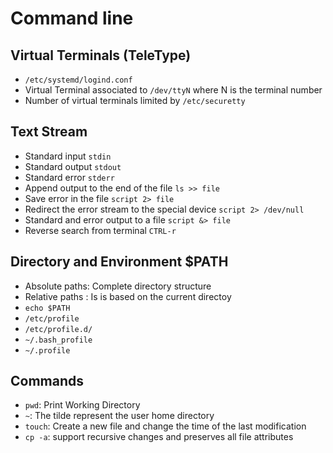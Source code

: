 # Command line

## Virtual Terminals (TeleType)
- `/etc/systemd/logind.conf`
- Virtual Terminal associated to `/dev/ttyN` where N is the terminal number
- Number of virtual terminals limited by `/etc/securetty`

## Text Stream
- Standard input  `stdin`
- Standard output `stdout`
- Standard error  `stderr`
- Append output to the end of the file `ls >> file`
- Save error in the file `script 2> file`
- Redirect the error stream to the special device `script 2> /dev/null`
- Standard and error output to a file `script &> file`
- Reverse search from terminal `CTRL-r`

## Directory and Environment $PATH
- Absolute paths: Complete directory structure
- Relative paths : Is is based on the current directoy 
- `echo $PATH`
- `/etc/profile`
- `/etc/profile.d/`
- `~/.bash_profile`
- `~/.profile`

## Commands
- `pwd`: Print Working Directory 
- `~`: The tilde represent the user home directory
- `touch`: Create a new file and change the time of the last modification 
- `cp -a`: support recursive changes and preserves all file attributes